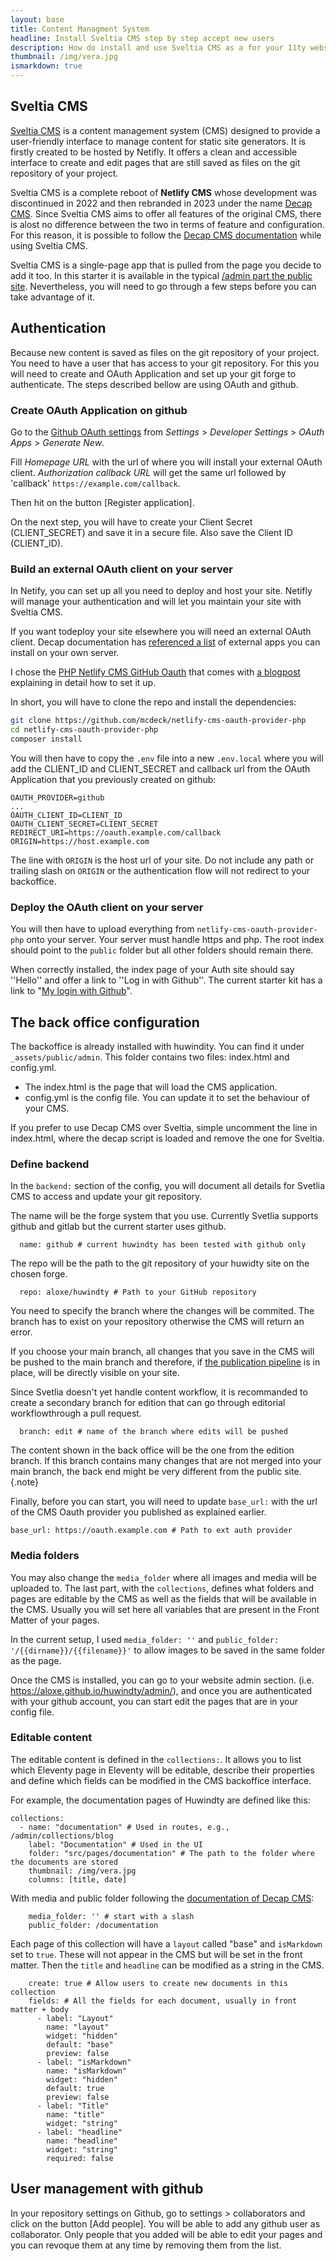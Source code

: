 ```yaml
---
layout: base
title: Content Managment System
headline: Install Sveltia CMS step by step accept new users
description: How do install and use Sveltia CMS as a for your 11ty website
thumbnail: /img/vera.jpg
ismarkdown: true
---
```


## Sveltia CMS

[Sveltia CMS](https://github.com/sveltia/sveltia-cms) is a content management system (CMS) designed to provide a user-friendly interface to manage content for static site generators. It is firstly created to be hosted by Netifly. It offers a clean and accessible interface to create and edit pages that are still saved as files on the git repository of your project.

Sveltia CMS is a complete reboot of **Netlify CMS** whose development was discontinued in 2022 and then rebranded in 2023 under the name [Decap CMS](https://decapcms.org/). Since Sveltia CMS aims to offer all features of the original CMS, there is alost no difference between the two in terms of feature and configuration. For this reason, it is possible to follow the [Decap CMS documentation](https://decapcms.org/docs/basic-steps/) while using Sveltia CMS.

Sveltia CMS is a single-page app that is pulled from the page you decide to add it too. In this starter it is available in the typical [/admin part the public site](https://aloxe.github.io/huwindty/admin/). Nevertheless, you will need to go through a few steps before you can take advantage of it.

## Authentication

Because new content is saved as files on the git repository of your project. You need to have a user that has access to your git repository. For this you will need to create and OAuth Application and set up your git forge to authenticate. The steps described bellow are using OAuth and github.

### Create OAuth Application on github

Go to the [Github OAuth settings](https://github.com/settings/applications/new) from _Settings_ > _Developer Settings_ > _OAuth Apps_ > _Generate New_.

Fill _Homepage URL_ with the url of where you will install your external OAuth client. _Authorization callback URL_ will get the same url followed by 'callback' `https://example.com/callback`.

Then hit on the button \[Register application].

On the next step, you will have to create your Client Secret (CLIENT_SECRET) and save it in a secure file. Also save the Client ID (CLIENT_ID).

### Build an external OAuth client on your server

In Netify, you can set up all you need to deploy and host your site. Netifly will manage your authentication and will let you maintain your site with Sveltia CMS.

If you want todeploy your site elsewhere you will need an external OAuth client. Decap documentation has [referenced a list](https://decapcms.org/docs/external-oauth-clients/) of external apps you can install on your own server.

I chose the [PHP Netlify CMS GitHub Oauth](https://github.com/mcdeck/netlify-cms-oauth-provider-php) that comes with [a blogpost](https://www.van-porten.de/blog/2021/01/netlify-auth-provider/) explaining in detail how to set it up.

In short, you will have to clone the repo and install the dependencies:

```bash
git clone https://github.com/mcdeck/netlify-cms-oauth-provider-php
cd netlify-cms-oauth-provider-php
composer install
```

You will then have to copy the `.env` file into a new `.env.local` where you will add the CLIENT_ID and CLIENT_SECRET and callback url from the OAuth Application that you previously created on github:

```
OAUTH_PROVIDER=github
...
OAUTH_CLIENT_ID=CLIENT_ID
OAUTH_CLIENT_SECRET=CLIENT_SECRET
REDIRECT_URI=https://oauth.example.com/callback
ORIGIN=https://host.example.com
```
The line with `ORIGIN` is the host url of your site. Do not include any path or trailing slash on `ORIGIN` or the authentication flow will not redirect to your backoffice.

### Deploy the OAuth client on your server

You will then have to upload everything from `netlify-cms-oauth-provider-php` onto your server. Your server must handle https and php. The root index should point to the `public` folder but all other folders should remain there.

When correctly installed, the index page of your Auth site should say ''Hello'' and offer a link to ''Log in with Github''. The current starter kit has a link to "[My login with Github](https://auth.xn--4lj4bfp6d.eu.org/auth)".

## The back office configuration

The backoffice is already installed with huwindity. You can find it under `_assets/public/admin`. This folder contains two files: index.html and config.yml.

- The index.html is the page that will load the CMS application.
- config.yml is the config file. You can update it to set the behaviour of your CMS. 

If you prefer to use Decap CMS over Sveltia, simple uncomment the line in index.html, where the decap script is loaded and remove the one for Sveltia.

### Define backend
In the `backend:` section of the config, you will document all details for Svetlia CMS to access and update your git repository.

The name will be the forge system that you use. Currently Svetlia supports github and gitlab but the current starter uses github.
```
  name: github # current huwindty has been tested with github only
```

The repo will be the path to the git repository of your huwidty site on the chosen forge.
```
  repo: aloxe/huwindty # Path to your GitHub repository
```

You need to specify the branch where the changes will be commited. The branch has to exist on your repository otherwise the CMS will return an error.

If you choose your main branch, all changes that you save in the CMS will be pushed to the main branch and therefore, if [the publication pipeline](https://aloxe.github.io/huwindty/documentation/ci/) is in place, will be directly visible on your site.

Since Svetlia doesn't yet handle content workflow, it is recommanded to create a secondary branch for edition that can go through editorial workflowthrough a pull request.
```
  branch: edit # name of the branch where edits will be pushed
```

The content shown in the back office will be the one from the edition branch. If this branch contains many changes that are not merged into your main branch, the back end might be very different from the public site.{.note}

Finally, before you can start, you will need to update `base_url:` with the url of the CMS Oauth provider you published as explained earlier.
```
base_url: https://oauth.example.com # Path to ext auth provider
```


### Media folders

You may also change the `media_folder` where all images and media will be uploaded to. The last part, with the `collections`, defines what folders and pages are editable by the CMS as well as the fields that will be available in the CMS. Usually you will set here all variables that are present in the Front Matter of your pages.

In the current setup, I used `media_folder: ''` and `public_folder: '/{{dirname}}/{{filename}}'` to allow images to be saved in the same folder as the page.

Once the CMS is installed, you can go to your website admin section. (i.e. <https://aloxe.github.io/huwindty/admin/>), and once you are authenticated with your github account, you can start edit the pages that are in your config file.

### Editable content

The editable content is defined in the `collections:`. It allows you to list which Eleventy page in Eleventy will be editable, describe their properties and define which fields can be modified in the CMS backoffice interface.

For example, the documentation pages of Huwindty are defined like this:
```
collections:
  - name: "documentation" # Used in routes, e.g., /admin/collections/blog
    label: "Documentation" # Used in the UI
    folder: "src/pages/documentation" # The path to the folder where the documents are stored
    thumbnail: /img/vera.jpg
    columns: [title, date]
```

With media and public folder following the [documentation of Decap CMS](https://decapcms.org/docs/collection-folder/#media-and-public-folder):
```
    media_folder: '' # start with a slash
    public_folder: /documentation
```

Each page of this collection will have a `layout` called "base" and `isMarkdown` set to `true`. These will not appear in the CMS but will be set in the front matter. Then the `title` and `headline` can be modified as a string in the CMS.

```
    create: true # Allow users to create new documents in this collection
    fields: # All the fields for each document, usually in front matter + body
      - label: "Layout"
        name: "layout"
        widget: "hidden"
        default: "base"
        preview: false
      - label: "isMarkdown"
        name: "isMarkdown"
        widget: "hidden"
        default: true
        preview: false
      - label: "Title"
        name: "title"
        widget: "string"
      - label: "headline"
        name: "headline"
        widget: "string"
        required: false
```

## User management with github

In your repository settings on Github, go to settings > collaborators and click on the button \[Add people]. You will be able to add any github user as collaborator. Only people that you added will be able to edit your pages and you can revoque them at any time by removing them from the list.
